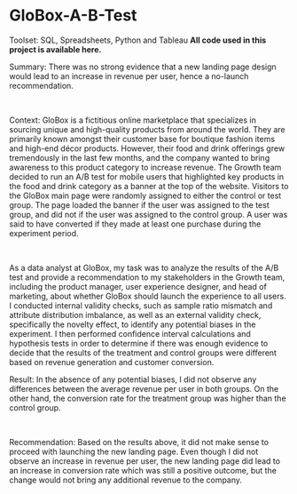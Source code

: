 # GloBox-A-B-Test

Toolset: SQL, Spreadsheets, Python and Tableau
**All code used in this project is available here.** 

Summary: There was no strong evidence that a new landing page design would lead to an increase in revenue per user, hence a no-launch recommendation.

​

Context: GloBox is a fictitious online marketplace that specializes in sourcing unique and high-quality products from around the world. They are primarily known amongst their customer base for boutique fashion items and high-end décor products. However, their food and drink offerings grew tremendously in the last few months, and the company wanted to bring awareness to this product category to increase revenue. The Growth team decided to run an A/B test for mobile users that highlighted key products in the food and drink category as a banner at the top of the website. Visitors to the GloBox main page were randomly assigned to either the control or test group. The page loaded the banner if the user was assigned to the test group, and did not if the user was assigned to the control group. A user was said to have converted if they made at least one purchase during the experiment period.

​

As a data analyst at GloBox, my task was to analyze the results of the A/B test and provide a recommendation to my stakeholders in the Growth team, including the product manager, user experience designer, and head of marketing, about whether GloBox should launch the experience to all users. I conducted internal validity checks, such as sample ratio mismatch and attribute distribution imbalance, as well as an external validity check, specifically the novelty effect, to identify any potential biases in the experiment. I then performed confidence interval calculations and hypothesis tests in order to determine if there was enough evidence to decide that the results of the treatment and control groups were different based on revenue generation and customer conversion. 



Result: In the absence of any potential biases, I did not observe any differences between the average revenue per user in both groups. On the other hand, the conversion rate for the treatment group was higher than the control group.

​

Recommendation: Based on the results above, it did not make sense to proceed with launching the new landing page. Even though I did not observe an increase in revenue per user, the new landing page did lead to an increase in conversion rate which was still a positive outcome, but the change would not bring any additional revenue to the company. 
